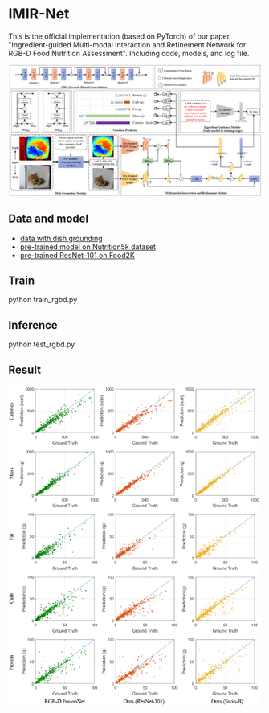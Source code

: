 # IMIR-Net
This is the official implementation (based on PyTorch) of our paper "Ingredient-guided Multi-modal Interaction and Refinement Network for RGB-D Food Nutrition Assessment".
Including code, models, and log file.

<div align="center">
  <img src="https://github.com/nianfd/IMIR-Net/blob/main/framework.png" width=800 />
</div>

## Data and model
- [data with dish grounding](https://pan.baidu.com/s/1VzYF3wWGLrYJHH4liUEhDw?pwd=14x6)
- [pre-trained model on Nutrition5k dataset](https://pan.baidu.com/s/1x-TSXCddzoZjALfB0rIamQ?pwd=hz1e)
- [pre-trained ResNet-101 on Food2K](https://pan.baidu.com/s/1CZ22j3WzZOoBKKWM8YuVwg?pwd=bpaf)

## Train
python train_rgbd.py

## Inference
python test_rgbd.py

## Result
<div align="center">
  <img src="https://github.com/nianfd/IMIR-Net/blob/main/results.png" width=800 />
</div>
